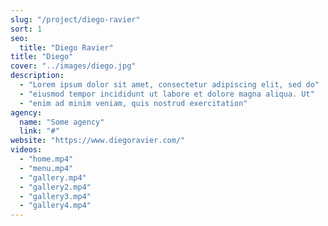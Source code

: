 ```yaml
---
slug: "/project/diego-ravier"
sort: 1
seo:
  title: "Diego Ravier"
title: "Diego"
cover: "../images/diego.jpg"
description:
  - "Lorem ipsum dolor sit amet, consectetur adipiscing elit, sed do"
  - "eiusmod tempor incididunt ut labore et dolore magna aliqua. Ut"
  - "enim ad minim veniam, quis nostrud exercitation"
agency:
  name: "Some agency"
  link: "#"
website: "https://www.diegoravier.com/"
videos:
  - "home.mp4"
  - "menu.mp4"
  - "gallery.mp4"
  - "gallery2.mp4"
  - "gallery3.mp4"
  - "gallery4.mp4"
---
```

